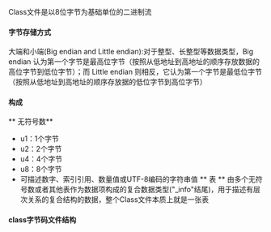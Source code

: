 Class文件是以8位字节为基础单位的二进制流

#### 字节存储方式 ####
大端和小端(Big endian and Little endian):对于整型、长整型等数据类型，Big endian 认为第一个字节是最高位字节（按照从低地址到高地址的顺序存放数据的高位字节到低位字节）；而 Little endian 则相反，它认为第一个字节是最低位字节（按照从低地址到高地址的顺序存放据的低位字节到高位字节）


#### 构成 ####
** 无符号数**
* u1：1个字节
* u2：2个字节
* u4：4个字节
* u8：8个字节
* 可描述数字、索引引用、数量值或UTF-8编码的字符串值
** 表 **
由多个无符号数或者其他表作为数据项构成的复合数据类型("_info"结尾)，用于描述有层次关系的复合结构的数据，整个Class文件本质上就是一张表

#### class字节码文件结构 ####